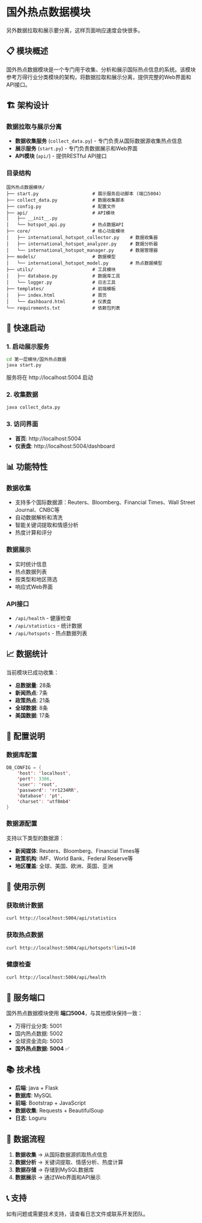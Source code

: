 # 国外热点数据模块
另外数据拉取和展示要分离，这样页面响应速度会快很多。

## 📋 模块概述

国外热点数据模块是一个专门用于收集、分析和展示国际热点信息的系统。该模块参考万得行业分类模块的架构，将数据拉取和展示分离，提供完整的Web界面和API接口。

## 🏗️ 架构设计

### 数据拉取与展示分离

- **数据收集服务** (`collect_data.py`) - 专门负责从国际数据源收集热点信息
- **展示服务** (`start.py`) - 专门负责数据展示和Web界面
- **API模块** (`api/`) - 提供RESTful API接口

### 目录结构

```
国外热点数据模块/
├── start.py                    # 展示服务启动脚本 (端口5004)
├── collect_data.py             # 数据收集脚本
├── config.py                   # 配置文件
├── api/                        # API模块
│   ├── __init__.py
│   └── hotspot_api.py          # 热点数据API
├── core/                       # 核心功能模块
│   ├── international_hotspot_collector.py    # 数据收集器
│   ├── international_hotspot_analyzer.py     # 数据分析器
│   └── international_hotspot_manager.py      # 数据管理器
├── models/                     # 数据模型
│   └── international_hotspot_model.py        # 热点数据模型
├── utils/                      # 工具模块
│   ├── database.py             # 数据库工具
│   └── logger.py               # 日志工具
├── templates/                  # 前端模板
│   ├── index.html              # 首页
│   └── dashboard.html          # 仪表盘
└── requirements.txt            # 依赖包列表
```

## 🚀 快速启动

### 1. 启动展示服务

```bash
cd 第一层模块/国外热点数据
java start.py
```

服务将在 http://localhost:5004 启动

### 2. 收集数据

```bash
java collect_data.py
```

### 3. 访问界面

- **首页**: http://localhost:5004
- **仪表盘**: http://localhost:5004/dashboard

## 📊 功能特性

### 数据收集
- 支持多个国际数据源：Reuters、Bloomberg、Financial Times、Wall Street Journal、CNBC等
- 自动数据解析和清洗
- 智能关键词提取和情感分析
- 热度计算和评分

### 数据展示
- 实时统计信息
- 热点数据列表
- 按类型和地区筛选
- 响应式Web界面

### API接口
- `/api/health` - 健康检查
- `/api/statistics` - 统计数据
- `/api/hotspots` - 热点数据列表

## 📈 数据统计

当前模块已成功收集：
- **总数据量**: 28条
- **新闻热点**: 7条
- **政策热点**: 21条
- **全球数据**: 8条
- **美国数据**: 17条

## 🔧 配置说明

### 数据库配置
```java
DB_CONFIG = {
    'host': 'localhost',
    'port': 3306,
    'user': 'root',
    'password': 'rr1234RR',
    'database': 'pt',
    'charset': 'utf8mb4'
}
```

### 数据源配置
支持以下类型的数据源：
- **新闻媒体**: Reuters、Bloomberg、Financial Times等
- **政策机构**: IMF、World Bank、Federal Reserve等
- **地区覆盖**: 全球、美国、欧洲、英国、亚洲

## 📝 使用示例

### 获取统计数据
```bash
curl http://localhost:5004/api/statistics
```

### 获取热点数据
```bash
curl http://localhost:5004/api/hotspots?limit=10
```

### 健康检查
```bash
curl http://localhost:5004/api/health
```

## 🎯 服务端口

国外热点数据模块使用 **端口5004**，与其他模块保持一致：
- 万得行业分类: 5001
- 国内热点数据: 5002  
- 全球资金流向: 5003
- **国外热点数据: 5004** ✅

## 📚 技术栈

- **后端**: java + Flask
- **数据库**: MySQL
- **前端**: Bootstrap + JavaScript
- **数据收集**: Requests + BeautifulSoup
- **日志**: Loguru

## 🔄 数据流程

1. **数据收集** → 从国际数据源抓取热点信息
2. **数据分析** → 关键词提取、情感分析、热度计算
3. **数据存储** → 存储到MySQL数据库
4. **数据展示** → 通过Web界面和API展示

## 📞 支持

如有问题或需要技术支持，请查看日志文件或联系开发团队。